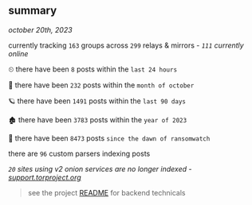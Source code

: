 
## summary
_october 20th, 2023_

currently tracking `163` groups across `299` relays & mirrors - _`111` currently online_

⏲ there have been `8` posts within the `last 24 hours`

🦈 there have been `232` posts within the `month of october`

🪐 there have been `1491` posts within the `last 90 days`

🏚 there have been `3783` posts within the `year of 2023`

🦕 there have been `8473` posts `since the dawn of ransomwatch`

there are `96` custom parsers indexing posts

_`20` sites using v2 onion services are no longer indexed - [support.torproject.org](https://support.torproject.org/onionservices/v2-deprecation/)_

> see the project [README](https://github.com/joshhighet/ransomwatch#ransomwatch--) for backend technicals
